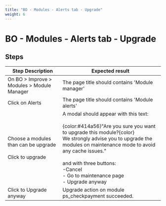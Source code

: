 ```yaml
---
title: "BO - Modules - Alerts tab - Upgrade"
weight: 6
---
```


# BO - Modules - Alerts tab - Upgrade
## Steps
| Step Description | Expected result |
| ----- | ----- |
| On BO > Improve >  Modules > Module Manager | The page title should contains 'Module manager' |
| Click on Alerts | The page title should contains 'Module alerts' |
| Choose a modules than can be upgrade <br><br>Click to upgrade | A modal should appear with this text:<br><br>{color:#414a56}"Are you sure you want to upgrade this module?{color}<br>We strongly advise you to upgrade the modules on maintenance mode to avoid any cache issues."<br><br>and with three buttons:<br>-Cancel<br> - Go to maintenance page<br> - Upgrade anyway |
| Click to Upgrade anyway | Upgrade action on module ps_checkpayment succeeded. |
